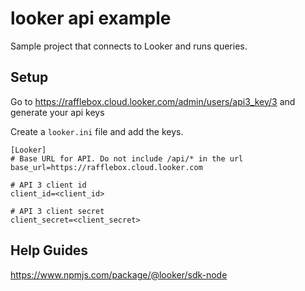 # looker api example

Sample project that connects to Looker and runs queries.

## Setup

Go to https://rafflebox.cloud.looker.com/admin/users/api3_key/3 and generate your api keys

Create a `looker.ini` file and add the keys.

```
[Looker]
# Base URL for API. Do not include /api/* in the url
base_url=https://rafflebox.cloud.looker.com

# API 3 client id
client_id=<client_id>

# API 3 client secret
client_secret=<client_secret>
```

## Help Guides

https://www.npmjs.com/package/@looker/sdk-node